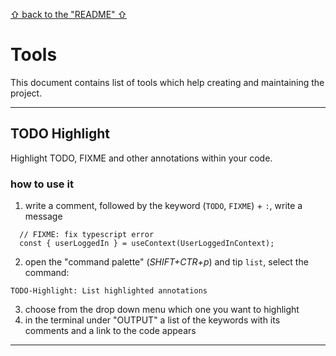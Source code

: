 [&#X21e7; back to the "README" &#X21e7;](../../../README.md)

# Tools

This document contains list of tools which help creating and maintaining the project.

---

## TODO Highlight

Highlight TODO, FIXME and other annotations within your code.

### how to use it

1. write a comment, followed by the keyword (`TODO`, `FIXME`) + `:`, write a message

```JSX
  // FIXME: fix typescript error
  const { userLoggedIn } = useContext(UserLoggedInContext);
```

2. open the "command palette" (_SHIFT+CTR+p_) and tip `list`, select the command:

```
TODO-Highlight: List highlighted annotations
```

3. choose from the drop down menu which one you want to highlight
4. in the terminal under "OUTPUT" a list of the keywords with its comments and a link to the code appears

---

